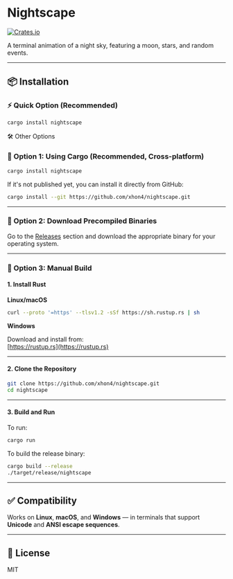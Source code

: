 
# Nightscape

[![Crates.io](https://img.shields.io/crates/v/nightscape.svg)](https://crates.io/crates/nightscape)

A terminal animation of a night sky, featuring a moon, stars, and random events.

---

## 📦 Installation

### ⚡ Quick Option (Recommended)

```sh
cargo install nightscape
```

🛠 Other Options

### 🧰 Option 1: Using Cargo (Recommended, Cross-platform)

```sh
cargo install nightscape
```

If it's not published yet, you can install it directly from GitHub:

```sh
cargo install --git https://github.com/xhon4/nightscape.git
```

---

### 📁 Option 2: Download Precompiled Binaries

Go to the [Releases](https://github.com/xhon4/nightscape/releases) section and download the appropriate binary for your operating system.

---

### 🔧 Option 3: Manual Build

#### 1. Install Rust

**Linux/macOS**

```sh
curl --proto '=https' --tlsv1.2 -sSf https://sh.rustup.rs | sh
```

**Windows**

Download and install from:  
[https://rustup.rs](https://rustup.rs)

---

#### 2. Clone the Repository

```sh
git clone https://github.com/xhon4/nightscape.git
cd nightscape
```

---

#### 3. Build and Run

To run:

```sh
cargo run
```

To build the release binary:

```sh
cargo build --release
./target/release/nightscape
```

---

## ✅ Compatibility

Works on **Linux**, **macOS**, and **Windows** — in terminals that support **Unicode** and **ANSI escape sequences**.

---

## 📄 License

MIT
